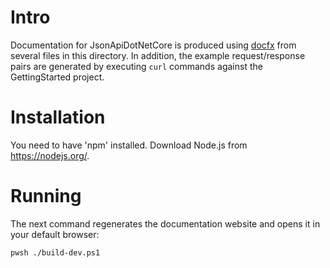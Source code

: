 # Intro
Documentation for JsonApiDotNetCore is produced using [docfx](https://dotnet.github.io/docfx/) from several files in this directory.
In addition, the example request/response pairs are generated by executing `curl` commands against the GettingStarted project.

# Installation
You need to have 'npm' installed. Download Node.js from https://nodejs.org/.

# Running
The next command regenerates the documentation website and opens it in your default browser:

```
pwsh ./build-dev.ps1
```

